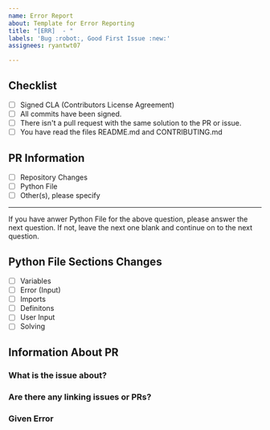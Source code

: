 ```yaml
---
name: Error Report
about: Template for Error Reporting
title: "[ERR]  - "
labels: 'Bug :robot:, Good First Issue :new:'
assignees: ryantwt07

---
```


## Checklist

- [ ] Signed CLA (Contributors License Agreement)
- [ ] All commits have been signed.
- [ ] There isn't a pull request with the same solution to the PR or issue.
- [ ] You have read the files README.md and CONTRIBUTING.md

## PR Information
- [ ] Repository Changes
- [ ] Python File
- [ ] Other(s), please specify

<hr>

If you have anwer Python File for the above question, please answer the next question. If not, leave the next one blank and continue on to the next question.

## Python File Sections Changes

- [ ] Variables
- [ ] Error (Input)
- [ ] Imports
- [ ] Definitons
- [ ] User Input
- [ ] Solving

## Information About PR

### What is the issue about?





### Are there any linking issues or PRs?



### Given Error






<!-- Thank you for filling up our form! Enjoy coding! -->
